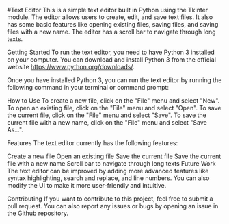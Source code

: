 #Text Editor
This is a simple text editor built in Python using the Tkinter module. The editor allows users to create, edit, and save text files. It also has some basic features like opening existing files, saving files, and saving files with a new name. The editor has a scroll bar to navigate through long texts.

Getting Started
To run the text editor, you need to have Python 3 installed on your computer. You can download and install Python 3 from the official website https://www.python.org/downloads/.

Once you have installed Python 3, you can run the text editor by running the following command in your terminal or command prompt:

How to Use
To create a new file, click on the "File" menu and select "New". To open an existing file, click on the "File" menu and select "Open". To save the current file, click on the "File" menu and select "Save". To save the current file with a new name, click on the "File" menu and select "Save As...".

Features
The text editor currently has the following features:

Create a new file
Open an existing file
Save the current file
Save the current file with a new name
Scroll bar to navigate through long texts
Future Work
The text editor can be improved by adding more advanced features like syntax highlighting, search and replace, and line numbers. You can also modify the UI to make it more user-friendly and intuitive.

Contributing
If you want to contribute to this project, feel free to submit a pull request. You can also report any issues or bugs by opening an issue in the Github repository.
